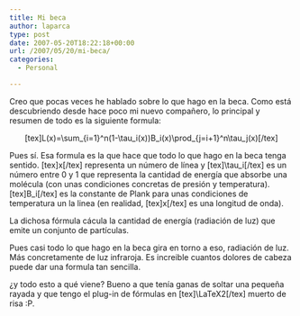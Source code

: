 ```yaml
---
title: Mi beca
author: laparca
type: post
date: 2007-05-20T18:22:18+00:00
url: /2007/05/20/mi-beca/
categories:
  - Personal

---
```

Creo que pocas veces he hablado sobre lo que hago en la beca. Como está descubriendo desde hace poco mi nuevo compañero, lo principal y resumen de todo es la siguiente formula:

<p align="center">
  [tex]L(x)=\sum_{i=1}^n(1-\tau_i(x))B_i(x)\prod_{j=i+1}^n\tau_j(x)[/tex]
</p>

Pues sí. Esa formula es la que hace que todo lo que hago en la beca tenga sentido. [tex]x[/tex] representa un número de línea y [tex]\tau\_i[/tex] es un número entre 0 y 1 que representa la cantidad de energía que absorbe una molécula (con unas condiciones concretas de presión y temperatura). [tex]B\_i[/tex] es la constante de Plank para unas condiciones de temperatura un la linea (en realidad, [tex]x[/tex] es una longitud de onda).

La dichosa fórmula cácula la cantidad de energía (radiación de luz) que emite un conjunto de partículas.

Pues casi todo lo que hago en la beca gira en torno a eso, radiación de luz. Más concretamente de luz infraroja. Es increible cuantos dolores de cabeza puede dar una formula tan sencilla.

¿y todo esto a qué viene? Bueno a que tenía ganas de soltar una pequeña rayada y que tengo el plug-in de fórmulas en [tex]\LaTeX2[/tex] muerto de risa :P.